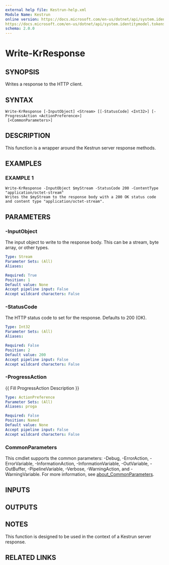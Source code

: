 ```yaml
---
external help file: Kestrun-help.xml
Module Name: Kestrun
online version: https://docs.microsoft.com/en-us/dotnet/api/system.identitymodel.tokens.jwt.jwtsecuritytoken?view=azure-dotnet
https://docs.microsoft.com/en-us/dotnet/api/system.identitymodel.tokens.jwt.jwtsecuritytokenhandler?view=azure-dotnet
schema: 2.0.0
---
```


# Write-KrResponse

## SYNOPSIS
Writes a response to the HTTP client.

## SYNTAX

```
Write-KrResponse [-InputObject] <Stream> [[-StatusCode] <Int32>] [-ProgressAction <ActionPreference>]
 [<CommonParameters>]
```

## DESCRIPTION
This function is a wrapper around the Kestrun server response methods.

## EXAMPLES

### EXAMPLE 1
```
Write-KrResponse -InputObject $myStream -StatusCode 200 -ContentType "application/octet-stream"
Writes the $myStream to the response body with a 200 OK status code and content type "application/octet-stream".
```

## PARAMETERS

### -InputObject
The input object to write to the response body.
This can be a stream, byte array, or other types.

```yaml
Type: Stream
Parameter Sets: (All)
Aliases:

Required: True
Position: 1
Default value: None
Accept pipeline input: False
Accept wildcard characters: False
```

### -StatusCode
The HTTP status code to set for the response.
Defaults to 200 (OK).

```yaml
Type: Int32
Parameter Sets: (All)
Aliases:

Required: False
Position: 2
Default value: 200
Accept pipeline input: False
Accept wildcard characters: False
```

### -ProgressAction
{{ Fill ProgressAction Description }}

```yaml
Type: ActionPreference
Parameter Sets: (All)
Aliases: proga

Required: False
Position: Named
Default value: None
Accept pipeline input: False
Accept wildcard characters: False
```

### CommonParameters
This cmdlet supports the common parameters: -Debug, -ErrorAction, -ErrorVariable, -InformationAction, -InformationVariable, -OutVariable, -OutBuffer, -PipelineVariable, -Verbose, -WarningAction, and -WarningVariable. For more information, see [about_CommonParameters](http://go.microsoft.com/fwlink/?LinkID=113216).

## INPUTS

## OUTPUTS

## NOTES
This function is designed to be used in the context of a Kestrun server response.

## RELATED LINKS
